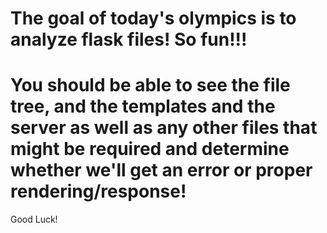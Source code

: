 # The goal of today's olympics is to analyze flask files!  So fun!!!
# You should be able to see the file tree, and the templates and the server as well as any other files that might be required and determine whether we'll get an error or proper rendering/response!
Good Luck!
